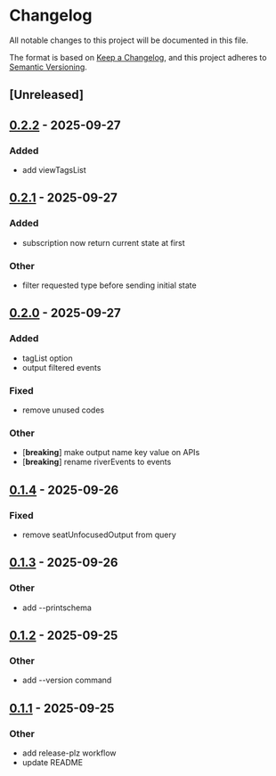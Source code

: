 # Changelog

All notable changes to this project will be documented in this file.

The format is based on [Keep a Changelog](https://keepachangelog.com/en/1.0.0/),
and this project adheres to [Semantic Versioning](https://semver.org/spec/v2.0.0.html).

## [Unreleased]

## [0.2.2](https://github.com/typester/riverql/compare/v0.2.1...v0.2.2) - 2025-09-27

### Added

- add viewTagsList

## [0.2.1](https://github.com/typester/riverql/compare/v0.2.0...v0.2.1) - 2025-09-27

### Added

- subscription now return current state at first

### Other

- filter requested type before sending initial state

## [0.2.0](https://github.com/typester/riverql/compare/v0.1.4...v0.2.0) - 2025-09-27

### Added

- tagList option
- output filtered events

### Fixed

- remove unused codes

### Other

- [**breaking**] make output name key value on APIs
- [**breaking**] rename riverEvents to events

## [0.1.4](https://github.com/typester/riverql/compare/v0.1.3...v0.1.4) - 2025-09-26

### Fixed

- remove seatUnfocusedOutput from query

## [0.1.3](https://github.com/typester/riverql/compare/v0.1.2...v0.1.3) - 2025-09-26

### Other

- add --printschema

## [0.1.2](https://github.com/typester/riverql/compare/v0.1.1...v0.1.2) - 2025-09-25

### Other

- add --version command

## [0.1.1](https://github.com/typester/riverql/compare/v0.1.0...v0.1.1) - 2025-09-25

### Other

- add release-plz workflow
- update README
